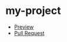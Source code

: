 # my-project
- [Preview](https://max-kravchenko.github.io/my-project/)
- [Pull Request](https://github.com/max-kravchenko/my-project/pull/1/files)